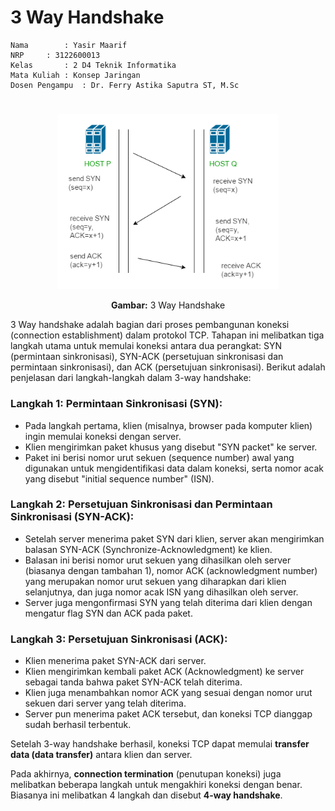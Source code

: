 # 3 Way Handshake

    Nama		: Yasir Maarif
    NRP		: 3122600013
    Kelas		: 2 D4 Teknik Informatika
    Mata Kuliah	: Konsep Jaringan
    Dosen Pengampu	: Dr. Ferry Astika Saputra ST, M.Sc

#

<div align="center">
    <img src="assets/3way.png" alt="3 Way Handshake" width="70%">
    <p><strong>Gambar:</strong> 3 Way Handshake</p>
</div>

3 Way handshake adalah bagian dari proses pembangunan koneksi (connection establishment) dalam protokol TCP. Tahapan ini melibatkan tiga langkah utama untuk memulai koneksi antara dua perangkat: SYN (permintaan sinkronisasi), SYN-ACK (persetujuan sinkronisasi dan permintaan sinkronisasi), dan ACK (persetujuan sinkronisasi). Berikut adalah penjelasan dari langkah-langkah dalam 3-way handshake:

### Langkah 1: Permintaan Sinkronisasi (SYN):

- Pada langkah pertama, klien (misalnya, browser pada komputer klien) ingin memulai koneksi dengan server.
- Klien mengirimkan paket khusus yang disebut "SYN packet" ke server.
- Paket ini berisi nomor urut sekuen (sequence number) awal yang digunakan untuk mengidentifikasi data dalam koneksi, serta nomor acak yang disebut "initial sequence number" (ISN).

### Langkah 2: Persetujuan Sinkronisasi dan Permintaan Sinkronisasi (SYN-ACK):

- Setelah server menerima paket SYN dari klien, server akan mengirimkan balasan SYN-ACK (Synchronize-Acknowledgment) ke klien.
- Balasan ini berisi nomor urut sekuen yang dihasilkan oleh server (biasanya dengan tambahan 1), nomor ACK (acknowledgment number) yang merupakan nomor urut sekuen yang diharapkan dari klien selanjutnya, dan juga nomor acak ISN yang dihasilkan oleh server.
- Server juga mengonfirmasi SYN yang telah diterima dari klien dengan mengatur flag SYN dan ACK pada paket.

### Langkah 3: Persetujuan Sinkronisasi (ACK):

- Klien menerima paket SYN-ACK dari server.
- Klien mengirimkan kembali paket ACK (Acknowledgment) ke server sebagai tanda bahwa paket SYN-ACK telah diterima.
- Klien juga menambahkan nomor ACK yang sesuai dengan nomor urut sekuen dari server yang telah diterima.
- Server pun menerima paket ACK tersebut, dan koneksi TCP dianggap sudah berhasil terbentuk.

Setelah 3-way handshake berhasil, koneksi TCP dapat memulai **transfer data (data transfer)** antara klien dan server.

Pada akhirnya, **connection termination** (penutupan koneksi) juga melibatkan beberapa langkah untuk mengakhiri koneksi dengan benar. Biasanya ini melibatkan 4 langkah dan disebut **4-way handshake**.
